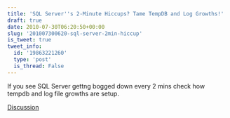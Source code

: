 ```yaml
---
title: 'SQL Server''s 2-Minute Hiccups? Tame TempDB and Log Growths!'
draft: true
date: 2010-07-30T06:20:50+00:00
slug: '201007300620-sql-server-2min-hiccup'
is_tweet: true
tweet_info:
  id: '19863221260'
  type: 'post'
  is_thread: False
---
```




If you see SQL Server gettng bogged down every 2 mins check how tempdb and log file growths are setup.

[Discussion](https://x.com/sytelus/status/19863221260)
